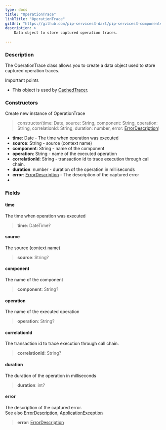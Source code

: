 ```yaml
---
type: docs
title: "OperationTrace"
linkTitle: "OperationTrace"
gitUrl: "https://github.com/pip-services3-dart/pip-services3-components-dart"
description: >
    Data object to store captured operation traces.
    
---
```


### Description

The OperationTrace class allows you to create a data object used to store captured operation traces.

Important points

- This object is used by [CachedTracer](../cached_tracer). 

### Constructors
Create new instance of OperationTrace

> constructor(time: Date, source: String, component: String, operation: String, correlationId: String, duration: number, error: [ErrorDescription](../../../commons/errors/error_description))

- **time**: Date - The time when operation was executed
- **source**: String - source (context name)
- **component**: String - name of the component
- **operation**: String - name of the executed operation
- **correlationId**: String - transaction id to trace execution through call chain. 
- **duration**: number - duration of the operation in milliseconds
- **error**: [ErrorDescription](../../../commons/errors/error_description) - The description of the captured error
- 

### Fields

<span class="hide-title-link">

#### time
The time when operation was executed
> **time**: DateTime?

#### source
The source (context name)
> **source**: String?

#### component
 The name of the component
> **component**: String?

#### operation
The name of the executed operation
> **operation**: String?

#### correlationId
The transaction id to trace execution through call chain. 
> **correlationId**: String?

#### duration
The duration of the operation in milliseconds
> **duration**: int?

#### error
The description of the captured error.  
See also [ErrorDescription](../../../commons/errors/error_description), [ApplicationException](../../../commons/errors/application_exception)
> **error**: [ErrorDescription](../../../commons/errors/error_description)

</span>
